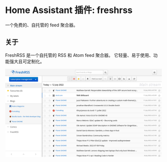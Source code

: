 # Home Assistant 插件: freshrss

一个免费的、自托管的 feed 聚合器。

## 关于

FreshRSS 是一个自托管的 RSS 和 Atom feed 聚合器。
它轻量、易于使用、功能强大且可定制化。

![freshrss 预览][preview]

[preview]: https://github.com/einschmidt/addon-freshrss/raw/main/images/freshrss.webp
